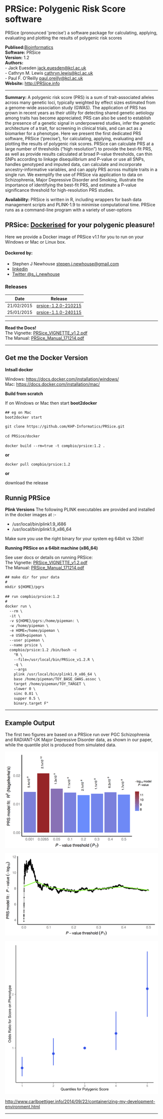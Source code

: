 PRSice: Polygenic Risk Score software
============

PRSice (pronounced 'precise') a software package for calculating, applying, evaluating and plotting the results of polygenic risk scores  

**Publised:**[Bioinformatics](http://bioinformatics.oxfordjournals.org/content/early/2014/12/28/bioinformatics.btu848.abstract)  
**Software:** PRSice  
**Version:** 1.2  
**Authors:**   
    - Jack Euesden <jack.euesden@kcl.ac.uk>  
    - Cathryn M. Lewis <cathryn.lewis@kcl.ac.uk>  
    - Paul F. O'Reilly <paul.oreilly@kcl.ac.uk>  
**Website:** http://PRSice.info  
*********************
**Summary:** A polygenic risk score (PRS) is a sum of trait-associated alleles across many genetic loci, typically weighted by effect sizes estimated from a genome-wide association study (GWAS). The application of PRS has grown in recent years as their utility for detecting shared genetic aetiology among traits has become appreciated; PRS can also be used to establish the presence of a genetic signal in underpowered studies, infer the genetic architecture of a trait, for screening in clinical trials, and can act as a biomarker for a phenotype. Here we present the first dedicated PRS software, PRSice (‘precise’), for calculating, applying, evaluating and plotting the results of polygenic risk scores. PRSice can calculate PRS at a large number of thresholds (“high resolution”) to provide the best-fit PRS, as well as provide results calculated at broad P-value thresholds, can thin SNPs according to linkage disequilibrium and P-value or use all SNPs, handles genotyped and imputed data, can calculate and incorporate ancestry-informative variables, and can apply PRS across multiple traits in a single run. We exemplify the use of PRSice via application to data on Schizophrenia, Major Depressive Disorder and Smoking, illustrate the importance of identifying the best-fit PRS, and estimate a P-value significance threshold for high-resolution PRS studies.

**Availability:** PRSice is written in R, including wrappers for bash data management scripts and PLINK-1.9 to minimise computational time. PRSice runs as a command-line program with a variety of user-options

## PRSice: [Dockerised](https://www.docker.com/) for your polygenic pleasure!
Here we provide a Docker image of PRSice v1.1 for you to run on your Windows or Mac or Linux box.  

#### Dockered by: 
- Stephen J Newhouse <stepen.j.newhouse@gmail.com>    
- [linkedin](http://uk.linkedin.com/pub/dr-stephen-newhouse/29/89a/11a)    
- [Twitter @s_j_newhouse](https://twitter.com/s_j_newhouse)   

### Releases

|Date| Release |
|----------|-------------------------------------------------------------------|
21/02/2015 | [prsice-1.2.0-210215](https://github.com/KHP-Informatics/PRSice/releases/tag/v1.2.0)
25/01/2015 | [prsice-1.1.0-240115](https://github.com/KHP-Informatics/PRSice/releases/tag/v1.1.0)


*********************

**Read the Docs!**  
The Vignette: [PRSice_VIGNETTE_v1.2.pdf](https://github.com/KHP-Informatics/PRSice/blob/master/PRSice_VIGNETTE_v1.2.pdf)  
The Manual: [PRSice_Manual_171214.pdf](https://github.com/KHP-Informatics/PRSice/blob/master/PRSice_Manual_171214.pdf)  

*********************
## Get me the Docker Version

**Intsall docker**  

Windows: https://docs.docker.com/installation/windows/  
Mac: https://docs.docker.com/installation/mac/  

**Build from scratch**

If on Windows or Mac then start **boot2docker**

```
## eg on Mac
boot2docker start
```

```
git clone https://github.com/KHP-Informatics/PRSice.git

cd PRSice/docker

docker build --rm=true -t compbio/prsice:1.2 .

```

**or** 

```
docker pull compbio/prsice:1.2
```

**or**

download the release

## Runnig PRSice

**Plink Versions**
The following PLINK executables are provided and installed in the docker images at :-  

- /usr/local/bin/plink1.9_i686  
- /usr/local/bin/plink1.9_x86_64  

Make sure you use the right binary for your system eg 64bit vx 32bit!

**Running PRSice on a 64bit machine (x86_64)**

See user docs or details on running PRSice:  
The Vignette: [PRSice_VIGNETTE_v1.2.pdf](https://github.com/KHP-Informatics/PRSice/blob/master/PRSice_VIGNETTE_v1.2.pdf)  
The Manual: [PRSice_Manual_171214.pdf](https://github.com/KHP-Informatics/PRSice/blob/master/PRSice_Manual_171214.pdf)  

```
## make dir for your data
#
mkdir ${HOME}/pgrs

## run compbio/prsice:1.2
#
docker run \
  --rm \
  -it \
  -v ${HOME}/pgrs:/home/pipeman: \
  -w /home/pipeman \
  -e HOME=/home/pipeman \
  -e USER=pipeman \
  --user pipeman \
  --name prsice \
  compbio/prsice:1.2 /bin/bash -c 
    "R \
    --file=/usr/local/bin/PRSice_v1.2.R \
    -q \
    --args 
    plink /usr/local/bin/plink1.9_x86_64 \
    base /home/pipeman/TOY_BASE_GWAS.assoc \
    target /home/pipeman/TOY_TARGET \
    slower 0 \
    sinc 0.01 \
    supper 0.5 \
    binary.target F"
```
*********************

## Example Output

The first two figures are based on a PRSice run over PGC Schizophrenia and RADIANT-UK Major Depressive Disorder data, as shown in our paper, while the quantile plot is produced from simulated data.

![fig1](/figs/PGC2_MANUSCRIPT_FIGURES_BARPLOT_2014-09-16-eps-converted-to.png)

![fig2](/figs/PGC2_MANUSCRIPT_FIGURES_POINTPLOT_2014-09-16-eps-converted-to.png)

![fig3](/figs/EXAMPLE_3_QUANTILES_1_QUANTILES_PLOT.png)



http://www.carlboettiger.info/2014/09/22/containerizing-my-development-environment.html  

**********************************


